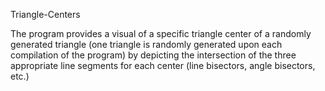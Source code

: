 Triangle-Centers

The program provides a visual of a specific triangle center of a randomly generated triangle (one triangle is randomly generated upon each compilation of the program) by depicting the intersection of the three appropriate line segments for each center (line bisectors, angle bisectors, etc.)
